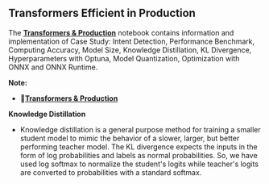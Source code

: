 ## **Transformers Efficient in Production**

The [**Transformers & Production**](https://github.com/ThinamXx/Transformers_NLP/blob/main/02.%20NLP%20with%20Transformers/08.%20Transformers%20in%20Production/Transformers%26Production.ipynb) notebook contains information and implementation of Case Study: Intent Detection, Performance Benchmark, Computing Accuracy, Model Size, Knowledge Distillation, KL Divergence, Hyperparameters with Optuna, Model Quantization, Optimization with ONNX and ONNX Runtime.

**Note:**
  - 📝[**Transformers & Production**](https://github.com/ThinamXx/Transformers_NLP/blob/main/02.%20NLP%20with%20Transformers/08.%20Transformers%20in%20Production/Transformers%26Production.ipynb)

**Knowledge Distillation**
- Knowledge distillation is a general purpose method for training a smaller student model to mimic the behavior of a slower, larger, but better performing teacher model. The KL divergence expects the inputs in the form of log probabilities and labels as normal probabilities. So, we have used log softmax to normalize the student's logits while teacher's logits are converted to probabilities with a standard softmax.
